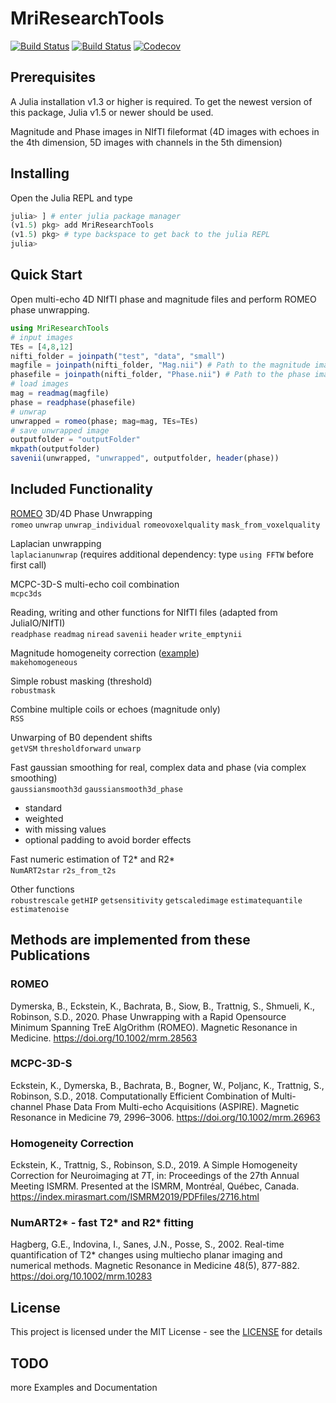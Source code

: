 # MriResearchTools

[![Build Status](https://github.com/korbinian90/MriResearchTools.jl/workflows/CI/badge.svg)](https://github.com/korbinian90/MriResearchTools.jl/actions)
[![Build Status](https://ci.appveyor.com/api/projects/status/github/korbinian90/MriResearchTools.jl?svg=true)](https://ci.appveyor.com/project/korbinian90/MriResearchTools-jl)
[![Codecov](https://codecov.io/gh/korbinian90/MriResearchTools.jl/branch/master/graph/badge.svg)](https://codecov.io/gh/korbinian90/MriResearchTools.jl)

## Prerequisites
A Julia installation v1.3 or higher is required.
To get the newest version of this package, Julia v1.5 or newer should be used.

Magnitude and Phase images in NIfTI fileformat
(4D images with echoes in the 4th dimension, 5D images with channels in the 5th dimension)

## Installing
Open the Julia REPL and type

```julia
julia> ] # enter julia package manager
(v1.5) pkg> add MriResearchTools
(v1.5) pkg> # type backspace to get back to the julia REPL
julia>
```

## Quick Start
Open multi-echo 4D NIfTI phase and magnitude files and perform ROMEO phase unwrapping.

```julia
using MriResearchTools
# input images
TEs = [4,8,12]
nifti_folder = joinpath("test", "data", "small")
magfile = joinpath(nifti_folder, "Mag.nii") # Path to the magnitude image in nifti format, must be .nii or .hdr
phasefile = joinpath(nifti_folder, "Phase.nii") # Path to the phase image
# load images
mag = readmag(magfile)
phase = readphase(phasefile)
# unwrap
unwrapped = romeo(phase; mag=mag, TEs=TEs)
# save unwrapped image
outputfolder = "outputFolder"
mkpath(outputfolder)
savenii(unwrapped, "unwrapped", outputfolder, header(phase))
```

## Included Functionality

[ROMEO](https://github.com/korbinian90/ROMEO.jl) 3D/4D Phase Unwrapping  
`romeo` `unwrap` `unwrap_individual` `romeovoxelquality` `mask_from_voxelquality`

Laplacian unwrapping  
`laplacianunwrap` (requires additional dependency: type `using FFTW` before first call)

MCPC-3D-S multi-echo coil combination  
`mcpc3ds`

Reading, writing and other functions for NIfTI files (adapted from JuliaIO/NIfTI)  
`readphase` `readmag` `niread` `savenii` `header` `write_emptynii`

Magnitude homogeneity correction ([example](https://github.com/korbinian90/Magnitude-Intensity-Correction/blob/master/Intensity%20Correction.ipynb))  
`makehomogeneous`

Simple robust masking (threshold)  
`robustmask`

Combine multiple coils or echoes (magnitude only)  
`RSS`

Unwarping of B0 dependent shifts  
`getVSM` `thresholdforward` `unwarp`

Fast gaussian smoothing for real, complex data and phase (via complex smoothing)  
`gaussiansmooth3d` `gaussiansmooth3d_phase`
  - standard
  - weighted
  - with missing values
  - optional padding to avoid border effects

Fast numeric estimation of T2* and R2*  
`NumART2star` `r2s_from_t2s`

Other functions  
`robustrescale` `getHIP` `getsensitivity` `getscaledimage` `estimatequantile` `estimatenoise`

## Methods are implemented from these Publications
### ROMEO
Dymerska, B., Eckstein, K., Bachrata, B., Siow, B., Trattnig, S., Shmueli, K., Robinson, S.D., 2020. Phase Unwrapping with a Rapid Opensource Minimum Spanning TreE AlgOrithm (ROMEO). Magnetic Resonance in Medicine. https://doi.org/10.1002/mrm.28563

### MCPC-3D-S 
Eckstein, K., Dymerska, B., Bachrata, B., Bogner, W., Poljanc, K., Trattnig, S., Robinson, S.D., 2018. Computationally Efficient Combination of Multi-channel Phase Data From Multi-echo Acquisitions (ASPIRE). Magnetic Resonance in Medicine 79, 2996–3006. https://doi.org/10.1002/mrm.26963

### Homogeneity Correction
Eckstein, K., Trattnig, S., Robinson, S.D., 2019. A Simple Homogeneity Correction for Neuroimaging at 7T, in: Proceedings of the 27th Annual Meeting ISMRM. Presented at the ISMRM, Montréal, Québec, Canada. https://index.mirasmart.com/ISMRM2019/PDFfiles/2716.html

### NumART2* - fast T2* and R2* fitting
Hagberg, G.E., Indovina, I., Sanes, J.N., Posse, S., 2002. Real-time quantification of T2* changes using multiecho planar imaging and numerical methods. Magnetic Resonance in Medicine 48(5), 877-882. https://doi.org/10.1002/mrm.10283

## License
This project is licensed under the MIT License - see the [LICENSE](https://github.com/korbinian90/MriResearchTools.jl/blob/master/LICENSE) for details


## TODO
more Examples and Documentation
